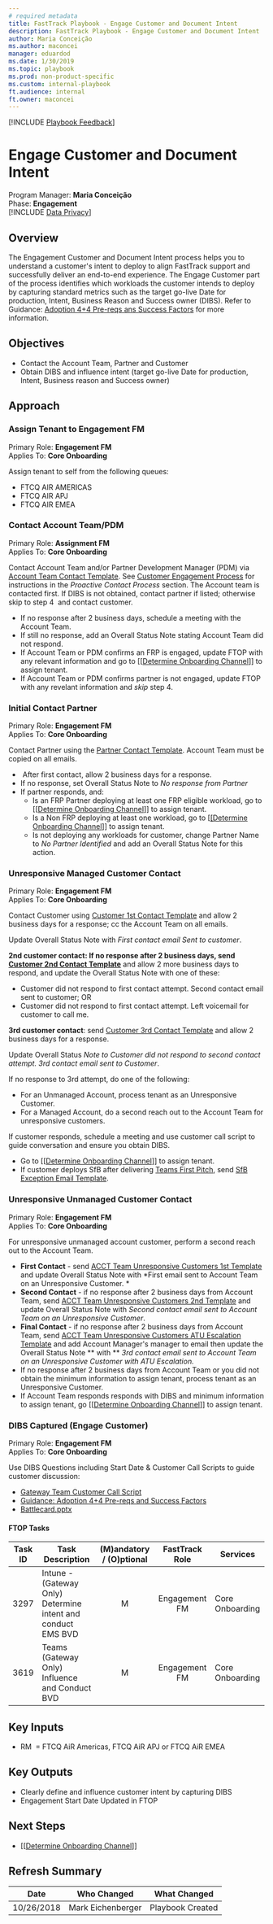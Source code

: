 ```yaml
---  
# required metadata  
title: FastTrack Playbook - Engage Customer and Document Intent  
description: FastTrack Playbook - Engage Customer and Document Intent  
author: Maria Conceição  
ms.author: maconcei  
manager: eduardod  
ms.date: 1/30/2019  
ms.topic: playbook  
ms.prod: non-product-specific  
ms.custom: internal-playbook  
ft.audience: internal  
ft.owner: maconcei 
---  
```

[!INCLUDE [Playbook Feedback](./includes/questions-feedback.md)]  

# Engage Customer and Document Intent

Program Manager: **Maria Conceição**  
Phase: **Engagement**  
[!INCLUDE [Data Privacy](../includes/playbook-data-privacy.md)]  

## Overview

The Engagement Customer and Document Intent process helps you to
understand a customer's intent to deploy to align FastTrack support and
successfully deliver an end-to-end experience. The Engage Customer part
of the process identifies which workloads the customer intends to deploy
by capturing standard metrics such as the target go-live Date for
production, Intent, Business Reason and Success owner (DIBS). Refer to
Guidance: [Adoption 4+4 Pre-reqs ans Success
Factors](https://microsoft.sharepoint.com/:w:/r/teams/ftccm/_layouts/15/Doc.aspx?sourcedoc=%7bA993BBB9-C7E3-42CA-85FD-7D09C8BAC5F8%7d&file=Guidance_when_4%2B4_not_present.docx&action=edit&mobileredirect=true)
for more information. 

## Objectives

  - Contact the Account Team, Partner and Customer
  - Obtain DIBS and influence intent (target go-live Date for
    production, Intent, Business reason and Success owner)

## Approach

### Assign Tenant to Engagement FM

Primary Role: **Engagement FM**  
Applies To: **Core Onboarding**

Assign tenant to self from the following queues:

  - FTCQ AIR AMERICAS
  - FTCQ AIR APJ
  - FTCQ AIR EMEA

### Contact Account Team/PDM

Primary Role: **Assignment FM**  
Applies To: **Core Onboarding**

Contact Account Team and/or Partner Development Manager (PDM) via
[Account Team Contact
Template](https://microsoft.sharepoint.com/:u:/r/teams/ftccm/FTC%20Documents/en-en.zip?csf=1).
See [Customer Engagement
Process](https://microsoft.sharepoint.com/:w:/t/ftccm/opsplaybook/EaY2AoIg1nxNlf2rhGGxoK0BcTKAQLJfZYw4GzT2mVoZzQ?e=skXaT5)
for instructions in the *Proactive Contact Process* section. The Account
team is contacted first. If DIBS is not obtained, contact partner if
listed; otherwise skip to step 4  and contact customer. 

  - If no response after 2 business days, schedule a meeting with the
    Account Team.
  - If still no response, add an Overall Status Note stating Account
    Team did not respond. 
  - If Account Team or PDM confirms an FRP is engaged, update FTOP with
    any relevant information and go to \[\[[Determine Onboarding
    Channel](https://microsoft.sharepoint.com/teams/ftccm/opsplaybook/Shared%20Documents/Processes/Assignment-Determine%20Onboarding%20Channel.pdf#search=deploy%20onboarding%20channel)\]\]
    to assign tenant.
  - If Account Team or PDM confirms partner is not engaged, update FTOP
    with any revelant information and *skip* step 4.

### Initial Contact Partner

Primary Role: **Engagement FM**  
Applies To: **Core Onboarding**

Contact Partner using the [Partner Contact
Template](https://microsoft.sharepoint.com/:u:/r/teams/ftccm/FTC%20Documents/en-en.zip?csf=1).
Account Team must be copied on all emails. 

  -  After first contact, allow 2 business days for a response. 
  - If no response, set Overall Status Note to *No response from
    Partner*
  - If partner responds, and:
      - Is an FRP Partner deploying at least one FRP eligible workload,
        go to  \[\[[Determine Onboarding
        Channel](https://microsoft.sharepoint.com/teams/ftccm/opsplaybook/Shared%20Documents/Processes/Assignment-Determine%20Onboarding%20Channel.pdf#search=deploy%20onboarding%20channel)\]\]
        to assign tenant. 
      - Is a Non FRP deploying at least one workload, go to
        \[[\[Determine Onboarding
        Channel](https://microsoft.sharepoint.com/teams/ftccm/opsplaybook/Shared%20Documents/Processes/Assignment-Determine%20Onboarding%20Channel.pdf#search=deploy%20onboarding%20channel)\]\]
        to assign tenant.
      - Is not deploying any workloads for customer, change Partner Name
        to *No Partner Identified* and add an Overall Status Note for
        this action. 

### Unresponsive Managed Customer Contact

Primary Role: **Engagement FM**  
Applies To: **Core Onboarding**

Contact Customer using [Customer 1st Contact
Template](https://microsoft.sharepoint.com/:u:/r/teams/ftccm/FTC%20Documents/en-en.zip?csf=1)
and allow 2 business days for a response; cc the Account Team on all
emails.

Update Overall Status Note with *First contact email Sent to customer*.

**2nd customer contact: If no response after 2 business days, send
[Customer 2nd Contact
Template](https://microsoft.sharepoint.com/:u:/r/teams/ftccm/FTC%20Documents/en-en.zip?csf=1)**
and allow 2 more business days to respond, and update the Overall Status
Note with one of these:

  - Customer did not respond to first contact attempt. Second contact
    email sent to customer; OR
  - Customer did not respond to first contact attempt. Left voicemail
    for customer to call me.

**3rd customer contact**: send [Customer 3rd Contact
Template](https://microsoft.sharepoint.com/:u:/r/teams/ftccm/FTC%20Documents/en-en.zip?csf=1)
and allow 2 business days for a response.

Update Overall Status *Note to Customer did not respond to second
contact attempt. 3rd contact email sent to Customer*.

If no response to 3rd attempt, do one of the following:

  - For an Unmanaged Account, process tenant as an Unresponsive
    Customer.
  - For a Managed Account, do a second reach out to the Account Team for
    unresponsive customers.

If customer responds, schedule a meeting and use customer call script to
guide conversation and ensure you obtain DIBS.

  - Go to \[\[[Determine Onboarding Channel](https://microsoft.sharepoint.com/:b:/t/ftccm/opsplaybook/EfPIjDGMd8NFqF8NEBzRWC8BUii6QPqB5H-JMbNeidnDAQ?e=MVbzis)\]\]
    to assign tenant.
  - If customer deploys SfB after delivering [Teams First Pitch](https://microsoft.sharepoint.com/:p:/r/teams/FastTrackChangeManagement/_layouts/15/Doc.aspx?sourcedoc=%7bEC9F4789-A75B-4BC6-A91A-B043B29204E5%7d&file=Teams%20First%20Pitch.pptx&action=edit&mobileredirect=true),
    send [SfB Exception Email Template](https://aka.ms/Sfb-Exception-email-template).

### Unresponsive Unmanaged Customer Contact

Primary Role: **Engagement FM**  
Applies To: **Core Onboarding**

For unresponsive unmanaged account customer, perform a second reach out
to the Account Team. 

  - **First Contact** - send [ACCT Team Unresponsive Customers 1st
    Template](https://microsoft.sharepoint.com/:u:/r/teams/ftccm/FTC%20Documents/en-en.zip?csf=1)
    and update Overall Status Note with *First email sent to Account
    Team on an Unresponsive Customer. *
  - **Second Contact** *-* if no response after 2 business days from
    Account Team, send [ACCT Team Unresponsive Customers 2nd
    Template](https://microsoft.sharepoint.com/:u:/r/teams/ftccm/FTC%20Documents/en-en.zip?csf=1)
    and update Overall Status Note with *Second contact email sent to
    Account Team on an Unresponsive Customer*. 
  - **Final Contact** - if no response after 2 business days from
    Account Team, send [ACCT Team Unresponsive Customers ATU Escalation
    Template](https://microsoft.sharepoint.com/:u:/r/teams/ftccm/FTC%20Documents/en-en.zip?csf=1)
    and add Account Manager's manager to email then update the Overall
    Status Note ** with ** *3rd contact email sent to Account Team on an
    Unresponsive Customer with ATU Escalation.*
  - If no response after 2 business days from Account Team or you did
    not obtain the minimum information to assign tenant, process tenant
    as an Unresponsive Customer. 
  - If Account Team responds responds with DIBS and minimum information
    to assign tenant, go \[\[[Determine Onboarding
    Channel](https://microsoft.sharepoint.com/:b:/t/ftccm/opsplaybook/EfPIjDGMd8NFqF8NEBzRWC8BUii6QPqB5H-JMbNeidnDAQ?e=MVbzis)\]\]
    to assign tenant. 

### DIBS Captured (Engage Customer)

Primary Role: **Engagement FM**  
Applies To: **Core Onboarding**

Use DIBS Questions including Start Date & Customer Call Scripts to guide
customer discussion:

  - [Gateway Team Customer Call
    Script](https://microsoft.sharepoint.com/:w:/t/ftccm/EWTQhFZcEWJDvXDZqHN9eegBJWiYyxhXJ8HVXlmhxG3NaQ)
  - [Guidance: Adoption 4+4 Pre-reqs and Success
    Factors](https://microsoft.sharepoint.com/:w:/r/teams/ftccm/_layouts/15/Doc.aspx?sourcedoc=%7bA993BBB9-C7E3-42CA-85FD-7D09C8BAC5F8%7d&file=Guidance_when_4%2B4_not_present.docx&action=edit&mobileredirect=true)
  - [Battlecard.pptx](https://microsoft.sharepoint.com/:p:/t/ftccm/EZJOvNUb3cVCtRvy7D2Pt6gBugJAFckgWOKIkocaCy5M1A) 

#### FTOP Tasks

| Task ID | Task Description                                             | (M)andatory / (O)ptional | FastTrack Role | Services        |
| ------- | ------------------------------------------------------------ | :----------------------: | :------------: | --------------- |
| 3297    | Intune - (Gateway Only) Determine intent and conduct EMS BVD |            M             | Engagement FM  | Core Onboarding |
| 3619    | Teams (Gateway Only) Influence and Conduct BVD               |            M             | Engagement FM  | Core Onboarding |

## Key Inputs

  - RM  = FTCQ AiR Americas, FTCQ AiR APJ or FTCQ AiR EMEA

## Key Outputs

  - Clearly define and influence customer intent by capturing DIBS
  - Engagement Start Date Updated in FTOP

## Next Steps

  - \[\[[Determine Onboarding
    Channel](https://microsoft.sharepoint.com/teams/ftccm/opsplaybook/Shared%20Documents/Forms/By%20Phase.aspx?FolderCTID=0x012000D5B16197161E594D8044B8A698B1301B&viewid=85b4078b-99cf-4d49-b25b-f7a6a690e5f7&parent=/teams/ftccm/opsplaybook/Shared%20Documents/Processes&id=/teams/ftccm/opsplaybook/Shared%20Documents/Processes/Assignment-Determine%20Onboarding%20Channel.pdf)\]\]

## Refresh Summary

| Date       | Who Changed       | What Changed     |
| ---------- | ----------------- | ---------------- |
| 10/26/2018 | Mark Eichenberger | Playbook Created |
